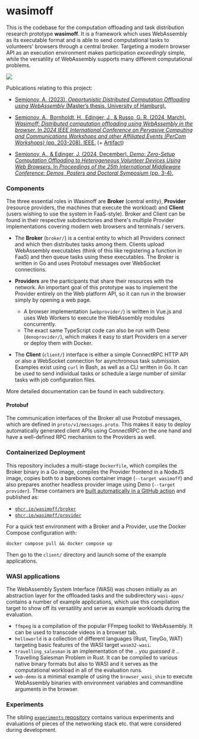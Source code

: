 # wasimoff

This is the codebase for the computation offloading and task distribution research prototype **wasimoff**. It is a framework which uses WebAssembly as its executable format and is able to send computational tasks to volunteers' browsers through a central broker. Targeting a modern browser API as an execution environment makes participation *exceedingly* simple, while the versatility of WebAssembly supports many different computational problems.

![](architecture.png)

Publications relating to this project:

* [Semjonov, A. (2023). *Opportunistic Distributed Computation Offloading using WebAssembly* (Master’s thesis. University of Hamburg).](https://edoc.sub.uni-hamburg.de/informatik/volltexte/2024/273/pdf/Anton_Semjonov_Opportunistic_Distributed_Computation_Offloading_using_WebAssembly.pdf)

* [Semjonov, A., Bornholdt, H., Edinger, J., & Russo, G. R. (2024, March). *Wasimoff: Distributed computation offloading using WebAssembly in the browser.* In *2024 IEEE International Conference on Pervasive Computing and Communications Workshops and other Affiliated Events (PerCom Workshops)* (pp. 203-208). IEEE.](https://ieeexplore.ieee.org/abstract/document/10503392/) (+ [Artifact](https://ieeexplore.ieee.org/abstract/document/10502812/))

* [Semjonov, A., & Edinger, J. (2024, December). *Demo: Zero-Setup Computation Offloading to Heterogeneous Volunteer Devices Using Web Browsers.* In *Proceedings of the 25th International Middleware Conference: Demos, Posters and Doctoral Symposium* (pp. 3-4).](https://dl.acm.org/doi/abs/10.1145/3704440.3704776)


### Components

The three essential roles in Wasimoff are **Broker** (central entity), **Provider** (resource providers, the machines that execute the workload) and **Client** (users wishing to use the system in FaaS-style). Broker and Client can be found in their respective subdirectories and there's multiple Provider implementations covering modern web browsers and terminals / servers.

* The **Broker** (`broker/`) is a central entity to which all Providers connect and which then distributes tasks among them. Clients upload WebAssembly executables (think of this like registering a function in FaaS) and then queue tasks using these executables. The Broker is written in Go and uses Protobuf messages over WebSocket connections.

* **Providers** are the participants that share their resources with the network. An important goal of this prototype was to implement the Provider entirely on the Web platform API, so it can run in the browser simply by opening a web page.
  * A browser implementation (`webprovider/`) is written in Vue.js and uses Web Workers to execute the WebAssembly modules concurrently.
  * The exact same TypeScript code can also be run with Deno (`denoprovider/`), which makes it easy to start Providers on a server or deploy them with Docker.

* The **Client** (`client/`) interface is either a simple ConnectRPC HTTP API or also a WebSocket connection for asynchronous task submission. Examples exist using `curl` in Bash, as well as a CLI written in Go. It can be used to send individual tasks or schedule a large number of similar tasks with job configuration files.

More detailed documentation can be found in each subdirectory.

#### Protobuf

The communication interfaces of the Broker all use Protobuf messages, which are defined in `proto/v1/messages.proto`. This makes it easy to deploy automatically generated client APIs using ConnectRPC on the one hand and have a well-defined RPC mechanism to the Providers as well.

### Containerized Deployment

This repository includes a multi-stage `Dockerfile`, which compiles the Broker binary in a Go image, compiles the Provider frontend in a NodeJS image, copies both to a barebones container image (`--target wasimoff`) and also prepares another headless provider image using Deno (`--target provider`). These containers are [built automatically in a GitHub action](https://github.com/wasimoff/wasimoff/actions) and published as:

* [`ghcr.io/wasimoff/broker`](https://github.com/wasimoff/wasimoff/pkgs/container/broker)
* [`ghcr.io/wasimoff/provider`](https://github.com/wasimoff/wasimoff/pkgs/container/provider)

For a quick test environment with a Broker and a Provider, use the Docker Compose configuration with:

```
docker compose pull && docker compose up
```

Then go to the `client/` directory and launch some of the example applications.


### WASI applications

The WebAssembly System Interface (WASI) was chosen initially as an abstraction layer for the offloaded tasks and the subdirectory `wasi-apps/` contains a number of example applications, which use this compilation target to show off its versatility and serve as example workloads during the evaluation.

* `ffmpeg` is a compilation of the popular FFmpeg toolkit to WebAssembly. It can be used to transcode videos in a browser tab.
* `helloworld` is a collection of different languages (Rust, TinyGo, WAT) targeting basic features of the WASI target `wasm32-wasi`.
* `travelling_salesman` is an implementation of the .. *you guessed it* .. Travelling Salesman Problem in Rust. It can be compiled to various native binary formats but also to WASI and it serves as the computational workload in all of the evaluation runs.
* `web-demo` is a minimal example of using the `browser_wasi_shim` to execute WebAssembly binaries with environment variables and commandline arguments in the browser.

### Experiments

The sibling [`experiments` repository](https://github.com/wasimoff/experiments) contains various experiments and evaluations of pieces of the networking stack etc. that were considered during development.
